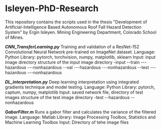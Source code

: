 # Isleyen-PhD-Research
This repository contains the scripts used in the thesis "Development of Artificial-Intelligence Based Autonomous Roof Fall Hazard Detection System" by Ergin Isleyen.
Mining Engineering Department, Colorado School of Mines.

***CNN_TransferLearning.py***
Training and validation of a ResNet-152 Convolutional Neural Network pre-trained on ImageNet dataset.
Language: Python
Library: pytorch, torchvision, numpy, matplotlib, sklearn
Input: input image directory
  structure of the input image directory
  -input
  --train
  ---hazardous
  ---nonhazardous
  --val
  ---hazardous
  ---nonhazardous
  --test
  ---hazardous
  ---nonhazardous

***DL_interpretation.py***
Deep learning interpretation using integrated gradients technique and model testing.
Language: Python
Library: pytorch, captum, numpy, matplotlib
Input: saved network file, directory of test images
  structure of the test image directory
  -test
  --hazardous
  --nonhazardous

***GaborFilter.m***
Runs a gabor filter and calculates the variance of the filtered image.
Language: Matlab
Library: Image Processing Toolbox, Statistics and Machine Learning Toolbox
Input: Directory of tehe image files
